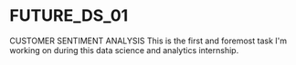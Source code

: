 # FUTURE_DS_01
CUSTOMER SENTIMENT ANALYSIS
This is the first and foremost task I'm working on during this data science and analytics internship.
